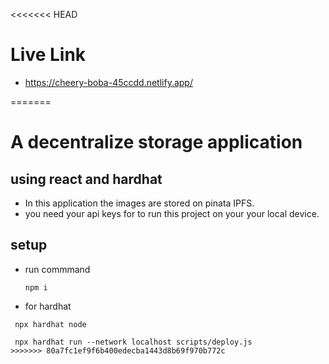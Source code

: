 <<<<<<< HEAD
# Live Link
- https://cheery-boba-45ccdd.netlify.app/


=======
# A decentralize storage application
## using react and hardhat
- In this application the images are stored on pinata IPFS.
- you need your api keys for to run this project on your your local device.

## setup
- run commmand
  ```
  npm i
  ```
- for hardhat 
```
 npx hardhat node
```
```
 npx hardhat run --network localhost scripts/deploy.js
>>>>>>> 80a7fc1ef9f6b400edecba1443d8b69f970b772c
